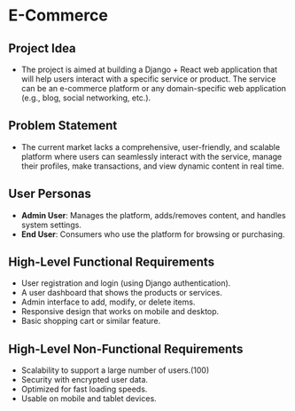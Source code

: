 # E-Commerce

## Project Idea
- The project is aimed at building a Django + React web application that will help users interact with a specific service or product. The service can be an e-commerce platform or any domain-specific web application (e.g., blog, social networking, etc.).

## Problem Statement
- The current market lacks a comprehensive, user-friendly, and scalable platform where users can seamlessly interact with the service, manage their profiles, make transactions, and view dynamic content in real time.

## User Personas
-	**Admin User**: Manages the platform, adds/removes content, and handles system settings.
-	**End User**: Consumers who use the platform for browsing or purchasing.

## High-Level Functional Requirements
- User registration and login (using Django authentication).
-	A user dashboard that shows the products or services.
-	Admin interface to add, modify, or delete items.
-	Responsive design that works on mobile and desktop.
-	Basic shopping cart or similar feature.

## High-Level Non-Functional Requirements
-	Scalability to support a large number of users.(100)
-	Security with encrypted user data.
-	Optimized for fast loading speeds.
-	Usable on mobile and tablet devices.
